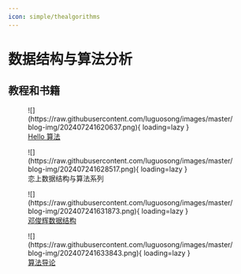 ```yaml
---
icon: simple/thealgorithms
---
```


# 数据结构与算法分析

## 教程和书籍

<figure markdown="span">
  ![](https://raw.githubusercontent.com/luguosong/images/master/blog-img/202407241620637.png){ loading=lazy }
  <figcaption><a href="https://www.hello-algo.com/">Hello 算法</a></figcaption>
</figure>

<figure markdown="span">
  ![](https://raw.githubusercontent.com/luguosong/images/master/blog-img/202407241628517.png){ loading=lazy }
  <figcaption>恋上数据结构与算法系列</figcaption>
</figure>

<figure markdown="span">
  ![](https://raw.githubusercontent.com/luguosong/images/master/blog-img/202407241631873.png){ loading=lazy }
  <figcaption><a href="https://www.xuetangx.com/course/THU08091000384/21556795?channel=i.area.course_list_all">邓俊辉数据结构</a></figcaption>
</figure>

<figure markdown="span">
  ![](https://raw.githubusercontent.com/luguosong/images/master/blog-img/202407241633843.png){ loading=lazy }
  <figcaption><a href="https://book.douban.com/subject/20432061/">算法导论</a></figcaption>
</figure>
